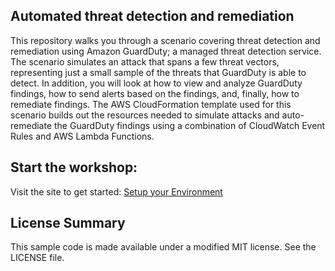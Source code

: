 ## Automated threat detection and remediation

This repository walks you through a scenario covering threat detection and remediation using Amazon GuardDuty; a managed threat detection service. The scenario simulates an attack that spans a few threat vectors, representing just a small sample of the threats that GuardDuty is able to detect. In addition, you will look at how to view and analyze GuardDuty findings, how to send alerts based on the findings, and, finally, how to remediate findings. The AWS CloudFormation template used for this scenario builds out the resources needed to simulate attacks and auto-remediate the GuardDuty findings using a combination of CloudWatch Event Rules and AWS Lambda Functions.

## Start the workshop:

Visit the site to get started: [Setup your Environment](https://github.com/securityroadshow/amazon-guardduty-hands-on/blob/master/docs/setup.md)

## License Summary

This sample code is made available under a modified MIT license. See the LICENSE file.
